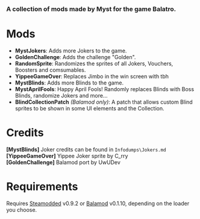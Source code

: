 ### A collection of mods made by Myst for the game Balatro.

# Mods
- **MystJokers**: Adds more Jokers to the game.
- **GoldenChallenge**: Adds the challenge "Golden".
- **RandomSprite**: Randomizes the sprites of all Jokers, Vouchers, Boosters and comsumables.
- **YippeeGameOver**: Replaces Jimbo in the win screen with tbh
- **MystBlinds**: Adds more Blinds to the game.
- **MystAprilFools**: Happy April Fools! Randomly replaces Blinds with Boss Blinds, randomize Jokers and more...
- **BlindCollectionPatch** *(Balamod only)*: A patch that allows custom Blind sprites to be shown in some UI elements and the Collection.

# Credits
**[MystBlinds]** Joker credits can be found in ``Infodumps\Jokers.md``\
**[YippeeGameOver]** Yippee Joker sprite by C_rry\
**[GoldenChallenge]** Balamod port by UwUDev

# Requirements
Requires [Steamodded](https://github.com/Steamopollys/Steamodded) v0.9.2 or [Balamod](https://github.com/UwUDev/balamod) v0.1.10, depending on the loader you choose.
